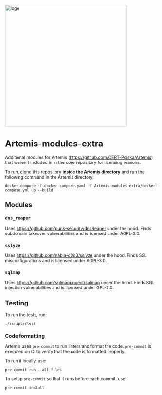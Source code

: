 <img src="static/images/logo.png" alt="logo" style="width: 400px" />

# Artemis-modules-extra

Additional modules for Artemis (https://github.com/CERT-Polska/Artemis) that weren't included in
in the core repository for licensing reasons.

To run, clone this repository **inside the Artemis directory** and run the following command in the
Artemis directory:

```
docker compose -f docker-compose.yaml -f Artemis-modules-extra/docker-compose.yml up --build
```

## Modules
### `dns_reaper`
Uses https://github.com/punk-security/dnsReaper under the hood. Finds subdomain takeover vulnerabilities
and is licensed under AGPL-3.0.

### `sslyze`
Uses https://github.com/nabla-c0d3/sslyze under the hood. Finds SSL misconfigurations and is licensed under
AGPL-3.0.

### `sqlmap`
Uses https://github.com/sqlmapproject/sqlmap under the hood. Finds SQL injection vulnerabilities and is
licensed under GPL-2.0.

## Testing
To run the tests, run:

```
./scripts/test
```

### Code formatting
Artemis uses `pre-commit` to run linters and format the code.
`pre-commit` is executed on CI to verify that the code is formatted properly.

To run it locally, use:

```
pre-commit run --all-files
```

To setup `pre-commit` so that it runs before each commit, use:

```
pre-commit install
```
